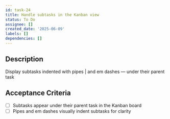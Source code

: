 ```yaml
---
id: task-24
title: Handle subtasks in the Kanban view
status: To Do
assignee: []
created_date: '2025-06-09'
labels: []
dependencies: []
---
```


## Description

Display subtasks indented with pipes | and em dashes — under their parent task


## Acceptance Criteria

- [ ] Subtasks appear under their parent task in the Kanban board
- [ ] Pipes and em dashes visually indent subtasks for clarity
